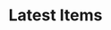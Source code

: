 ---
templateKey: latest
datasource: manual
title: Latest Items
items:
  - tagline: Aenean ornare velit lacus, ac varius enim lorem ullamcorper dolore aliquam.
    class: image
    linkUrl: /
    image:
      image: /assets/pic07.jpg
      imageAlt: Editorial HTML5Up Gatsby Starter App
  - tagline: Aenean ornare velit lacus, ac varius enim lorem ullamcorper dolore aliquam.
    class: image
    linkUrl: /
    image:
      image: /assets/pic08.jpg
      imageAlt: Editorial HTML5Up Gatsby Starter App 
  - tagline: Aenean ornare velit lacus, ac varius enim lorem ullamcorper dolore aliquam.
    class: image
    linkUrl: /
    image:
      image: /assets/pic09.jpg
      imageAlt: Editorial HTML5Up Gatsby Starter App 
action:
  label: Learn More
  class: button big
  linkUrl: /markdown
---